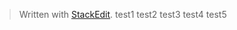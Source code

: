 


> Written with [StackEdit](https://stackedit.io/).
> test1
> test2
> test3
> test4
> test5
<!--stackedit_data:
eyJoaXN0b3J5IjpbLTY0NTUyMDAyOSwtMzc4NzM0MzAxLC0yMD
Q2NDI0OTIzXX0=
-->